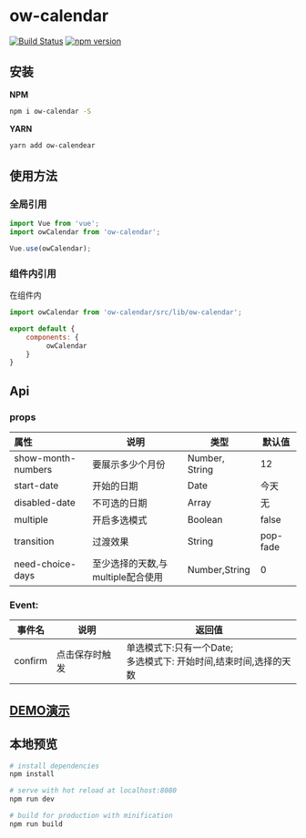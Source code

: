 # ow-calendar

[![Build Status](https://travis-ci.org/HowardTangHw/ow-calendar.svg?branch=master)](https://travis-ci.org/HowardTangHw/ow-calendar)
[![npm version](https://img.shields.io/npm/v/ow-calendar.svg?style=flat)](https://www.npmjs.com/package/ow-calendar)



##  安装

**NPM**

```bash
npm i ow-calendar -S
```

**YARN**

```bash
yarn add ow-calendear
```



## 使用方法

### 全局引用

```javascript
import Vue from 'vue';
import owCalendar from 'ow-calendar';

Vue.use(owCalendar);

```



### 组件内引用

在组件内

```javascript
import owCalendar from 'ow-calendar/src/lib/ow-calendar';
```

```javascript
export default {
    components: {
         owCalendar
    }
}
```



## Api

### props

| 属性               | 说明                              | 类型           | 默认值   |
| :----------------- | --------------------------------- | -------------- | -------- |
| show-month-numbers | 要展示多少个月份                  | Number, String | 12       |
| start-date         | 开始的日期                        | Date           | 今天     |
| disabled-date      | 不可选的日期                      | Array          | 无       |
| multiple           | 开启多选模式                      | Boolean        | false    |
| transition         | 过渡效果                          | String         | pop-fade |
| need-choice-days   | 至少选择的天数,与multiple配合使用 | Number,String  | 0        |

### Event:

| 事件名  | 说明           | 返回值                                                       |
| ------- | -------------- | ------------------------------------------------------------ |
| confirm | 点击保存时触发 | 单选模式下:只有一个Date;<br />多选模式下: 开始时间,结束时间,选择的天数 |



## [DEMO演示](http://118.24.147.117/ow-calendar/)

## 本地预览

``` bash
# install dependencies
npm install

# serve with hot reload at localhost:8080
npm run dev

# build for production with minification
npm run build
```


